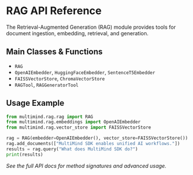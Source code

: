 # RAG API Reference

The Retrieval-Augmented Generation (RAG) module provides tools for document ingestion, embedding, retrieval, and generation.

## Main Classes & Functions
- `RAG`
- `OpenAIEmbedder`, `HuggingFaceEmbedder`, `SentenceT5Embedder`
- `FAISSVectorStore`, `ChromaVectorStore`
- `RAGTool`, `RAGGeneratorTool`

## Usage Example
```python
from multimind.rag.rag import RAG
from multimind.rag.embeddings import OpenAIEmbedder
from multimind.rag.vector_store import FAISSVectorStore

rag = RAG(embedder=OpenAIEmbedder(), vector_store=FAISSVectorStore())
rag.add_documents(["MultiMind SDK enables unified AI workflows."])
results = rag.query("What does MultiMind SDK do?")
print(results)
```

_See the full API docs for method signatures and advanced usage._ 